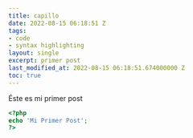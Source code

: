 ```yaml
---
title: capillo
date: 2022-08-15 06:18:51 Z
tags:
- code
- syntax highlighting
layout: single
excerpt: primer post
last_modified_at: 2022-08-15 06:18:51.674000000 Z
toc: true
---
```


Éste es mi primer post

```php
<?php
echo 'Mi Primer Post';
?>
```